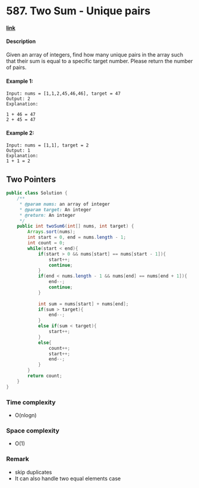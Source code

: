# 587. Two Sum - Unique pairs

#### [link](https://www.lintcode.com/problem/two-sum-unique-pairs/)

#### Description
Given an array of integers, find how many unique pairs in the array such that their sum is equal to a specific target number. Please return the number of pairs.

#### Example 1:
```
Input: nums = [1,1,2,45,46,46], target = 47 
Output: 2
Explanation:

1 + 46 = 47
2 + 45 = 47
```
#### Example 2:
```
Input: nums = [1,1], target = 2 
Output: 1
Explanation:
1 + 1 = 2
```

## Two Pointers
```java
public class Solution {
    /**
     * @param nums: an array of integer
     * @param target: An integer
     * @return: An integer
     */
    public int twoSum6(int[] nums, int target) {
        Arrays.sort(nums);
        int start = 0, end = nums.length - 1;
        int count = 0;
        while(start < end){
            if(start > 0 && nums[start] == nums[start - 1]){
                start++;
                continue;
            }
            if(end < nums.length - 1 && nums[end] == nums[end + 1]){
                end--;
                continue;
            }
            
            int sum = nums[start] + nums[end];
            if(sum > target){
                end--;
            }
            else if(sum < target){
                start++;
            }
            else{
                count++;
                start++;
                end--;
            }
        }
        return count;
    }
}
```
### Time complexity
* O(nlogn)
### Space complexity
* O(1)
### Remark
* skip duplicates
* It can also handle two equal elements case